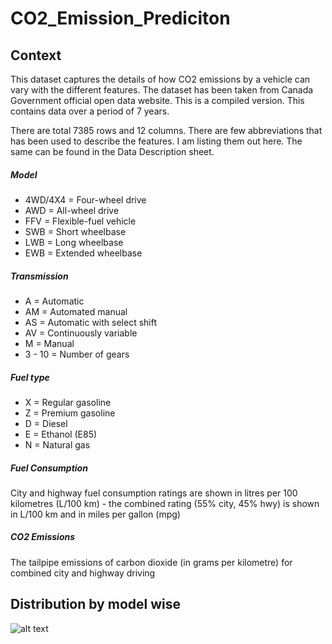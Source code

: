 # CO2_Emission_Prediciton

## Context

This dataset captures the details of how CO2 emissions by a vehicle can vary with the different features. The dataset has been taken from Canada Government official open data website. This is a compiled version. This contains data over a period of 7 years.

There are total 7385 rows and 12 columns. There are few abbreviations that has been used to describe the features. I am listing them out here. The same can be found in the Data Description sheet.


##### Model
- 4WD/4X4 = Four-wheel drive
- AWD = All-wheel drive
- FFV = Flexible-fuel vehicle
- SWB = Short wheelbase
- LWB = Long wheelbase
- EWB = Extended wheelbase

##### Transmission
- A = Automatic
- AM = Automated manual
- AS = Automatic with select shift
- AV = Continuously variable
- M = Manual
- 3 - 10 = Number of gears

##### Fuel type
- X = Regular gasoline
- Z = Premium gasoline
- D = Diesel
- E = Ethanol (E85)
- N = Natural gas

##### Fuel Consumption
City and highway fuel consumption ratings are shown in litres per 100 kilometres (L/100 km) - the combined rating (55% city, 45% hwy) is shown in L/100 km and in miles per gallon (mpg)

##### CO2 Emissions
The tailpipe emissions of carbon dioxide (in grams per kilometre) for combined city and highway driving

## Distribution by model wise

![alt text](https://github.com/[username]/[reponame]/blob/[branch]/image.jpg?raw=true)

